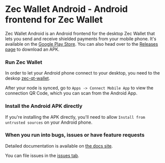 # Zec Wallet Android - Android frontend for Zec Wallet

Zec Wallet Android is an Android frontend for the desktop Zec Wallet that lets you send and receive shielded payments from your mobile phone. It's available on the [Google Play Store](https://play.google.com/store/apps/details?id=com.adityapk.zcash.zqwandroid). You can also head over to the [Releases page](https://github.com/adityapk00/zqwandroid/releases) to download an APK. 

### Run Zec Wallet
In order to let your Android phone connect to your desktop, you need to the deskop [zec-qt-wallet](https://github.com/ZcashFoundation/zec-qt-wallet).

After your node is synced, go to `Apps -> Connect Mobile App` to view the connection QR Code, which you can scan from the Android App. 

### Install the Android APK directly
If you're installing the APK directly, you'll need to allow `Install from untrusted sources` on your Android phone.

### When you run into bugs, issues or have feature requests
Detailed documentation is available on [the docs site](https://docs.zecqtwallet.com/android/).

You can file issues in the [issues tab](https://github.com/adityapk00/zqwandroid/issues). 
